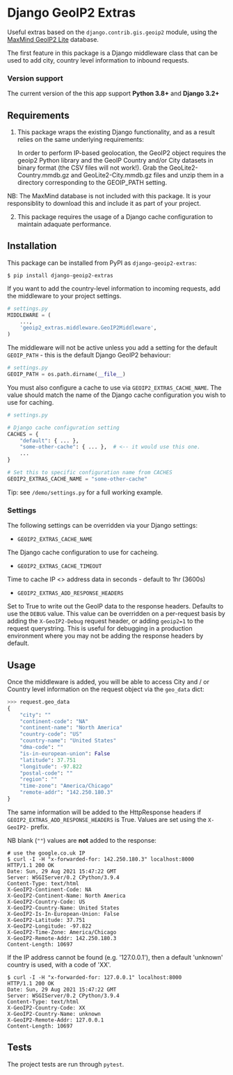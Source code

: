 # Django GeoIP2 Extras

Useful extras based on the `django.contrib.gis.geoip2` module, using
the [MaxMind GeoIP2 Lite](http://dev.maxmind.com/geoip/geoip2/geolite2/) database.

The first feature in this package is a Django middleware class that can
be used to add city, country level information to inbound requests.

### Version support

The current version of the this app support **Python 3.8+** and **Django 3.2+**

## Requirements

1) This package wraps the existing Django functionality, and as a result
relies on the same underlying requirements:

    In order to perform IP-based geolocation, the GeoIP2 object
    requires the geoip2 Python library and the GeoIP Country and/or City
    datasets in binary format (the CSV files will not work!). Grab the
    GeoLite2-Country.mmdb.gz and GeoLite2-City.mmdb.gz files and unzip
    them in a directory corresponding to the GEOIP_PATH setting.

NB: The MaxMind database is not included with this package. It is your
responsiblity to download this and include it as part of your project.

2) This package requires the usage of a Django cache configuration to
maintain adaquate performance.


## Installation

This package can be installed from PyPI as `django-geoip2-extras`:

```
$ pip install django-geoip2-extras
```

If you want to add the country-level information to incoming requests,
add the middleware to your project settings.

```python
# settings.py
MIDDLEWARE = (
    ...,
    'geoip2_extras.middleware.GeoIP2Middleware',
)
```

The middleware will not be active unless you add a setting for the
default `GEOIP_PATH` - this is the default Django GeoIP2 behaviour:

```python
# settings.py
GEOIP_PATH = os.path.dirname(__file__)
```

You must also configure a cache to use  via `GEOIP2_EXTRAS_CACHE_NAME`.
The value should match the name of the Django cache configuration you
wish to use for caching.

```python
# settings.py

# Django cache configuration setting
CACHES = {
    "default": { ... },
    "some-other-cache": { ... },  # <-- it would use this one.
    ...
}

# Set this to specific configuration name from CACHES
GEOIP2_EXTRAS_CACHE_NAME = "some-other-cache"
```

Tip: see `/demo/settings.py` for a full working example.

### Settings

The following settings can be overridden via your Django settings:

* `GEOIP2_EXTRAS_CACHE_NAME`

The Django cache configuration to use for cacheing.

* `GEOIP2_EXTRAS_CACHE_TIMEOUT`

Time to cache IP <> address data in seconds - default to 1hr (3600s)

* `GEOIP2_EXTRAS_ADD_RESPONSE_HEADERS`

Set to True to write out the GeoIP data to the response headers. Defaults to use
the `DEBUG` value. This value can be overridden on a per-request basis by adding
the `X-GeoIP2-Debug` request header, or adding `geoip2=1` to the request
querystring. This is useful for debugging in a production environment where you
may not be adding the response headers by default.

## Usage

Once the middleware is added, you will be able to access City and / or
Country level information on the request object via the `geo_data` dict:

```python
>>> request.geo_data
{
    "city": ""
    "continent-code": "NA"
    "continent-name": "North America"
    "country-code": "US"
    "country-name": "United States"
    "dma-code": ""
    "is-in-european-union": False
    "latitude": 37.751
    "longitude": -97.822
    "postal-code": ""
    "region": ""
    "time-zone": "America/Chicago"
    "remote-addr": "142.250.180.3"
}
```

The same information will be added to the HttpResponse headers if
`GEOIP2_EXTRAS_ADD_RESPONSE_HEADERS` is True. Values are set using the
`X-GeoIP2-` prefix.

NB blank (`""`) values are **not** added to the response:

```shell
# use the google.co.uk IP
$ curl -I -H "x-forwarded-for: 142.250.180.3" localhost:8000
HTTP/1.1 200 OK
Date: Sun, 29 Aug 2021 15:47:22 GMT
Server: WSGIServer/0.2 CPython/3.9.4
Content-Type: text/html
X-GeoIP2-Continent-Code: NA
X-GeoIP2-Continent-Name: North America
X-GeoIP2-Country-Code: US
X-GeoIP2-Country-Name: United States
X-GeoIP2-Is-In-European-Union: False
X-GeoIP2-Latitude: 37.751
X-GeoIP2-Longitude: -97.822
X-GeoIP2-Time-Zone: America/Chicago
X-GeoIP2-Remote-Addr: 142.250.180.3
Content-Length: 10697
```

If the IP address cannot be found (e.g. '127.0.0.1'), then a default
'unknown' country is used, with a code of 'XX'.

```shell
$ curl -I -H "x-forwarded-for: 127.0.0.1" localhost:8000
HTTP/1.1 200 OK
Date: Sun, 29 Aug 2021 15:47:22 GMT
Server: WSGIServer/0.2 CPython/3.9.4
Content-Type: text/html
X-GeoIP2-Country-Code: XX
X-GeoIP2-Country-Name: unknown
X-GeoIP2-Remote-Addr: 127.0.0.1
Content-Length: 10697
```

## Tests

The project tests are run through `pytest`.

